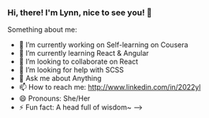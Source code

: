 ### Hi, there! I'm Lynn, nice to see you! 👋

Something about me:

- 🔭 I’m currently working on Self-learning on Cousera
- 🌱 I’m currently learning React & Angular
- 👯 I’m looking to collaborate on React
- 🤔 I’m looking for help with SCSS
- 💬 Ask me about Anything
- 📫 How to reach me: http://www.linkedin.com/in/2022yl
- 😄 Pronouns: She/Her
- ⚡ Fun fact: A head full of wisdom~
-->

